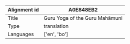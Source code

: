|Alignment id | A0E848EB2
| --- | --- 
|Title | Guru Yoga of the Guru Mahāmuni 
|Type | translation
|Languages | ['en', 'bo']